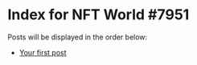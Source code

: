 # Index for NFT World #7951
Posts will be displayed in the order below:

- [Your first post](./001-first.md)


